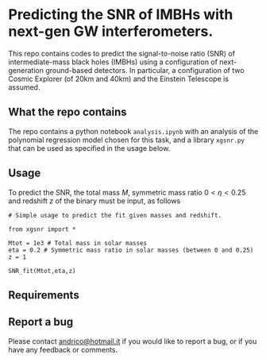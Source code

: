 # Predicting the SNR of IMBHs with next-gen GW interferometers.


This repo contains codes to predict the signal-to-noise ratio (SNR) of intermediate-mass black holes (IMBHs) using a configuration of next-generation ground-based detectors. In particular, a configuration of two Cosmic Explorer (of 20km and 40km) and the Einstein Telescope is assumed.

## What the repo contains

The repo contains a python notebook `analysis.ipynb` with an analysis of the polynomial regression model chosen for this task, and a library `xgsnr.py` that can be used as specified in the usage below.

## Usage

To predict the SNR, the total mass $M$, symmetric mass ratio $0 <\eta < 0.25$ and redshift $z$ of the binary must be input, as follows


```
# Simple usage to predict the fit given masses and redshift.

from xgsnr import *

Mtot = 1e3 # Total mass in solar masses
eta = 0.2 # Symmetric mass ratio in solar masses (between 0 and 0.25)
z = 1

SNR_fit(Mtot,eta,z)
```


## Requirements



## Report a bug

Please contact andrico@hotmail.it if you would like to report a bug, or if you have any feedback or comments.
